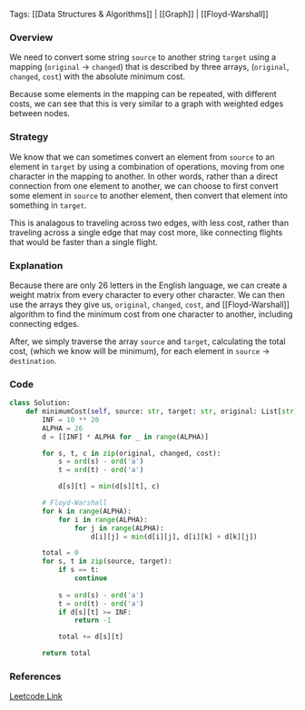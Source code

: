 
Tags: [[Data Structures & Algorithms]] | [[Graph]] | [[Floyd-Warshall]]


### Overview
We need to convert some string `source` to another string `target` using a mapping (`original` -> `changed`) that is described by three arrays, (`original`, `changed`, `cost`) with the absolute minimum cost.

Because some elements in the mapping can be repeated, with different costs, we can see that this is very similar to a graph with weighted edges between nodes.

### Strategy
We know that we can sometimes convert an element from `source` to an element in `target` by using a combination of operations, moving from one character in the mapping to another. In other words, rather than a direct connection from one element to another, we can choose to first convert some element in `source` to another element, then convert that element into something in `target`.

This is analagous to traveling across two edges, with less cost, rather than traveling across a single edge that may cost more, like connecting flights that would be faster than a single flight.


### Explanation
Because there are only 26 letters in the English language, we can create a weight matrix from every character to every other character. We can then use the arrays they give us, `original`, `changed`, `cost`, and [[Floyd-Warshall]] algorithm to find the minimum cost from one character to another, including connecting edges.

After, we simply traverse the array `source` and `target`, calculating the total cost, (which we know will be minimum), for each element in `source` -> `destination`.


### Code
```python
class Solution:
    def minimumCost(self, source: str, target: str, original: List[str], changed: List[str], cost: List[int]) -> int:
        INF = 10 ** 20
        ALPHA = 26
        d = [[INF] * ALPHA for _ in range(ALPHA)]

        for s, t, c in zip(original, changed, cost):
            s = ord(s) - ord('a')
            t = ord(t) - ord('a')

            d[s][t] = min(d[s][t], c)

        # Floyd-Warshall
        for k in range(ALPHA):
            for i in range(ALPHA):
                for j in range(ALPHA):
                    d[i][j] = min(d[i][j], d[i][k] + d[k][j])

        total = 0
        for s, t in zip(source, target):
            if s == t:
                continue
            
            s = ord(s) - ord('a')
            t = ord(t) - ord('a')
            if d[s][t] >= INF:
                return -1

            total += d[s][t]

        return total
```


### References
[Leetcode Link](https://leetcode.com/problems/minimum-cost-to-convert-string-i/?envType=daily-question&envId=2024-07-27)

